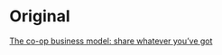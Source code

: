 





















# Original
[The co-op business model: share whatever you’ve got](https://sivers.org/sharing)
